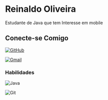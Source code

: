 
# Reinaldo Oliveira

Estudante de Java que tem Interesse em mobile 


## Conecte-se Comigo


[![GitHub](https://img.shields.io/badge/GitHub-100000?style=for-the-badge&logo=github&logoColor=white)](https://github.com/ReinaldoAlvesdeOliveira)

[![Gmail](https://img.shields.io/badge/Gmail-333333?style=for-the-badge&logo=gmail&logoColor=red)](Reinaldoo.iot@gmail.com)

### Habilidades

![Java](https://img.shields.io/badge/java-%23ED8B00.svg?style=for-the-badge&logo=openjdk&logoColor=white)

![Git](https://img.shields.io/badge/GIT-E44C30?style=for-the-badge&logo=git&logoColor=white)


